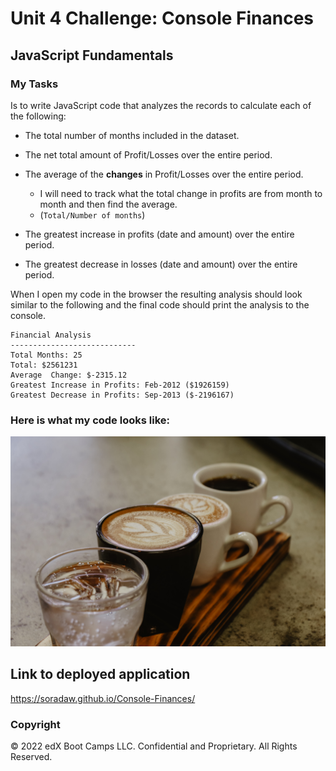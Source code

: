 # Unit 4 Challenge: Console Finances

## JavaScript Fundamentals

### My Tasks

Is to write JavaScript code that analyzes the records to calculate each of the following:

* The total number of months included in the dataset.

* The net total amount of Profit/Losses over the entire period.

* The average of the **changes** in Profit/Losses over the entire period.
  * I will need to track what the total change in profits are from month to month and then find the average.
  * (`Total/Number of months`)

* The greatest increase in profits (date and amount) over the entire period.

* The greatest decrease in losses (date and amount) over the entire period.

When I open my code in the browser the resulting analysis should look similar to the following and the final code should print the analysis to the console.


  ```text
  Financial Analysis
  ----------------------------
  Total Months: 25
  Total: $2561231
  Average  Change: $-2315.12
  Greatest Increase in Profits: Feb-2012 ($1926159)
  Greatest Decrease in Profits: Sep-2013 ($-2196167)
  ```

### Here is what my code looks like:

 ![My JS code](/images/test.jpg)

## Link to deployed application

https://soradaw.github.io/Console-Finances/

### Copyright

© 2022 edX Boot Camps LLC. Confidential and Proprietary. All Rights Reserved.

